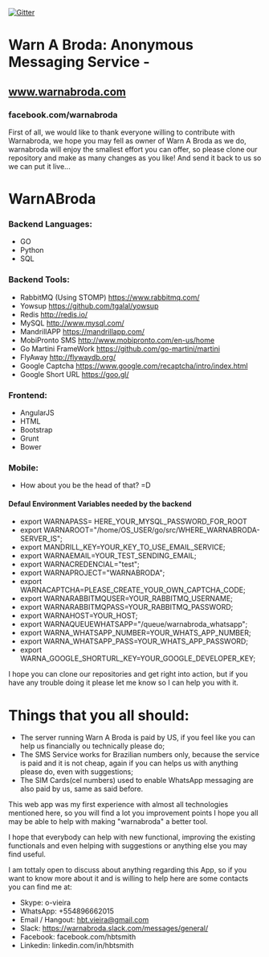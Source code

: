 [![Gitter](https://badges.gitter.im/Join%20Chat.svg)](https://gitter.im/warnabroda/warnabroda-server?utm_source=badge&utm_medium=badge&utm_campaign=pr-badge)

# Warn A Broda: Anonymous Messaging Service - 
## www.warnabroda.com
### facebook.com/warnabroda

First of all, we would like to thank everyone willing to contribute with Warnabroda, we hope you may fell as owner of Warn A Broda as we do, warnabroda will enjoy the smallest effort you can offer, so please clone our repository and make as many changes as you like! And send it back to us so we can put it live...

# WarnABroda

### Backend Languages:
- GO
- Python
- SQL

### Backend Tools:
 - RabbitMQ (Using STOMP) https://www.rabbitmq.com/
 - Yowsup https://github.com/tgalal/yowsup
 - Redis http://redis.io/
 - MySQL http://www.mysql.com/
 - MandrillAPP  https://mandrillapp.com/
 - MobiPronto SMS http://www.mobipronto.com/en-us/home
 - Go Martini FrameWork https://github.com/go-martini/martini
 - FlyAway http://flywaydb.org/
 - Google Captcha https://www.google.com/recaptcha/intro/index.html
 - Google Short URL https://goo.gl/

### Frontend:
- AngularJS
- HTML
- Bootstrap
- Grunt
- Bower

### Mobile:
- How about you be the head of that? =D

#### Defaul Environment Variables needed by the backend
* export WARNAPASS= HERE_YOUR_MYSQL_PASSWORD_FOR_ROOT
* export WARNAROOT="/home/OS_USER/go/src/WHERE_WARNABRODA-SERVER_IS";
* export MANDRILL_KEY=YOUR_KEY_TO_USE_EMAIL_SERVICE;
* export WARNAEMAIL=YOUR_TEST_SENDING_EMAIL;
* export WARNACREDENCIAL="test";
* export WARNAPROJECT="WARNABRODA";
* export WARNACAPTCHA=PLEASE_CREATE_YOUR_OWN_CAPTCHA_CODE;
* export WARNARABBITMQUSER=YOUR_RABBITMQ_USERNAME;
* export WARNARABBITMQPASS=YOUR_RABBITMQ_PASSWORD;
* export WARNAHOST=YOUR_HOST;
* export WARNAQUEUEWHATSAPP="/queue/warnabroda_whatsapp";
* export WARNA_WHATSAPP_NUMBER=YOUR_WHATS_APP_NUMBER;
* export WARNA_WHATSAPP_PASS=YOUR_WHATS_APP_PASSWORD;
* export WARNA_GOOGLE_SHORTURL_KEY=YOUR_GOOGLE_DEVELOPER_KEY;

I hope you can clone our repositories and get right into action, but if you have any trouble doing it please let me know so I can help you with it.

# Things that you all should:
* The server running Warn A Broda is paid by US, if you feel like you can help us financially ou technically please do;
* The SMS Service works for Brazilian numbers only, because the service is paid and it is not cheap, again if you can helps us with anything please do, even with suggestions;
* The SIM Cards(cel numbers) used to enable WhatsApp messaging are also paid by us, same as said before.

This web app was my first experience with almost all technologies mentioned here, so you will find a lot you improvement points I hope you all may be able to help with making "warnabroda" a better tool.

I hope that everybody can help with new functional, improving the existing functionals and even helping with suggestions or anything else you may find useful.

I am tottaly open to discuss about anything regarding this App, so if you want to know more about it and is willing to help here are some contacts you can find me at:
* Skype: o-vieira
* WhatsApp: +554896662015
* Email / Hangout: hbt.vieira@gmail.com
* Slack: https://warnabroda.slack.com/messages/general/
* Facebook: facebook.com/hbtsmith
* Linkedin: linkedin.com/in/hbtsmith
